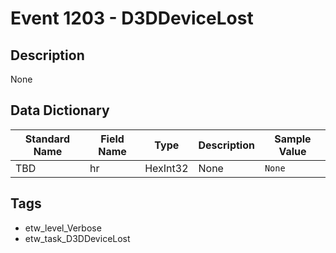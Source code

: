 # Event 1203 - D3DDeviceLost

## Description
None

## Data Dictionary
|Standard Name|Field Name|Type|Description|Sample Value|
|---|---|---|---|---|
|TBD|hr|HexInt32|None|`None`|

## Tags
* etw_level_Verbose
* etw_task_D3DDeviceLost